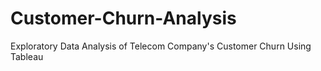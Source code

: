 # Customer-Churn-Analysis
Exploratory Data Analysis of Telecom Company's Customer Churn Using Tableau
